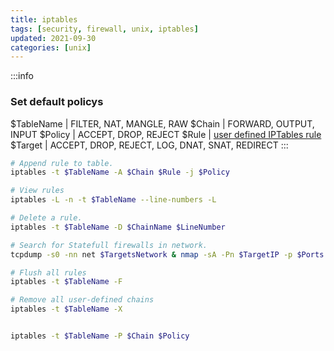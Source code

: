 ```yaml
---
title: iptables
tags: [security, firewall, unix, iptables]
updated: 2021-09-30
categories: [unix]
---
```


:::info
### Set default policys
$TableName | FILTER, NAT, MANGLE, RAW
$Chain 	| FORWARD, OUTPUT, INPUT
$Policy | ACCEPT, DROP, REJECT
$Rule | [user defined IPTables rule](https://ipset.netfilter.org/iptables.man.html)
$Target |  ACCEPT, DROP, REJECT, LOG, DNAT, SNAT, REDIRECT
:::

```bash
# Append rule to table.
iptables -t $TableName -A $Chain $Rule -j $Policy
```

```bash
# View rules 
iptables -L -n -t $TableName --line-numbers -L
```

```bash
# Delete a rule.
iptables -t $TableName -D $ChainName $LineNumber
```

```bash
# Search for Statefull firewalls in network.
tcpdump -s0 -nn net $TargetsNetwork & nmap -sA -Pn $TargetIP -p $Ports && kill %
```

```bash
# Flush all rules
iptables -t $TableName -F 
```

```bash
# Remove all user-defined chains
iptables -t $TableName -X
```

```bash

iptables -t $TableName -P $Chain $Policy 

```